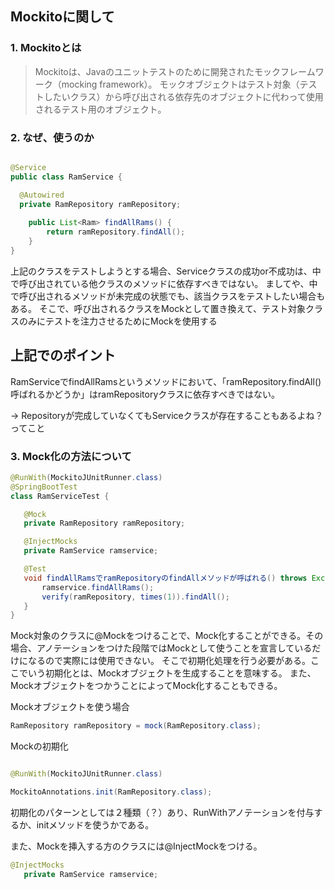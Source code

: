 ## Mockitoに関して

### 1. Mockitoとは

>Mockitoは、Javaのユニットテストのために開発されたモックフレームワーク（mocking framework）。
モックオブジェクトはテスト対象（テストしたいクラス）から呼び出される依存先のオブジェクトに代わって使用されるテスト用のオブジェクト。

### 2. なぜ、使うのか

```Java

@Service
public class RamService {

  @Autowired
  private RamRepository ramRepository;
  
	public List<Ram> findAllRams() {
		return ramRepository.findAll();
	}
}
 ```
 上記のクラスをテストしようとする場合、Serviceクラスの成功or不成功は、中で呼び出されている他クラスのメソッドに依存すべきではない。
 ましてや、中で呼び出されるメソッドが未完成の状態でも、該当クラスをテストしたい場合もある。
 そこで、呼び出されるクラスをMockとして置き換えて、テスト対象クラスのみにテストを注力させるためにMockを使用する
 
 
 ## 上記でのポイント
 
 RamServiceでfindAllRamsというメソッドにおいて、「ramRepository.findAll()呼ばれるかどうか」はramRepositoryクラスに依存すべきではない。
 
 → Repositoryが完成していなくてもServiceクラスが存在することもあるよね？ってこと
 
 
 ### 3. Mock化の方法について
 
 ```Java
@RunWith(MockitoJUnitRunner.class)
@SpringBootTest
class RamServiceTest {

	@Mock
	private RamRepository ramRepository;

	@InjectMocks
	private RamService ramservice;

	@Test
	void findAllRamsでramRepositoryのfindAllメソッドが呼ばれる() throws Exception {
		ramservice.findAllRams();
		verify(ramRepository, times(1)).findAll();
	}
}
```

Mock対象のクラスに@Mockをつけることで、Mock化することができる。その場合、アノテーションをつけた段階ではMockとして使うことを宣言しているだけになるので実際には使用できない。
そこで初期化処理を行う必要がある。ここでいう初期化とは、Mockオブジェクトを生成することを意味する。
また、MockオブジェクトをつかうことによってMock化することもできる。

Mockオブジェクトを使う場合
```Java
RamRepository ramRepository = mock(RamRepository.class);
```

Mockの初期化
```Java

@RunWith(MockitoJUnitRunner.class)

MockitoAnnotations.init(RamRepository.class);

```

初期化のパターンとしては２種類（？）あり、RunWithアノテーションを付与するか、initメソッドを使うかである。


また、Mockを挿入する方のクラスには@InjectMockをつける。

```Java
@InjectMocks
   private RamService ramservice;
```



